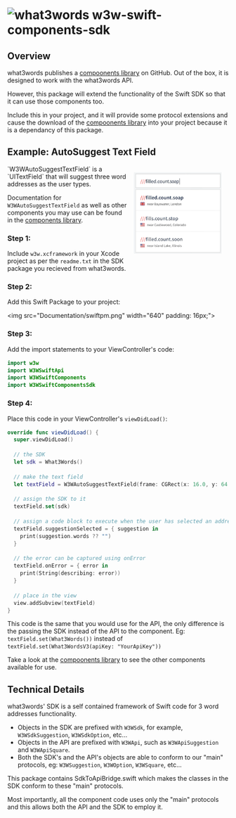 # <img valign='top' src="https://what3words.com/assets/images/w3w_square_red.png" width="64" height="64" alt="what3words">&nbsp;w3w-swift-components-sdk

Overview
--------

what3words publishes a [compoonents library](https://github.com/what3words/w3w-swift-components) on GitHub.  Out of the box, it is designed to work with the what3words API.  

However, this package will extend the functionality of the Swift SDK so that it can use those components too.

Include this in your project, and it will provide some protocol extensions and cause the download of the [compoonents library](https://github.com/what3words/w3w-swift-components) into your project because it is a dependancy of this package.


Example: AutoSuggest Text Field
---------------------- 
<img src="Documentation/autosuggest.png" width="200" style="float: right; padding: 16px;">
`W3WAutoSuggestTextField` is a `UITextField` that will suggest three word addresses as the user types.  

Documentation for `W3WAutoSuggestTextField` as well as other components you may use can be found in the [components library](https://github.com/what3words/w3w-swift-components).

### Step 1:

Include `w3w.xcframework` in your Xcode project as per the `readme.txt` in the SDK package you recieved from what3words.

### Step 2:

Add this Swift Package to your project:

<img src="Documentation/swiftpm.png" width="640" padding: 16px;">

### Step 3:

Add the import statements to your ViewController's code:

```Swift
import w3w
import W3WSwiftApi
import W3WSwiftComponents
import W3WSwiftComponentsSdk
```

### Step 4:

Place this code in your ViewController's `viewDidLoad()`:

```Swift
override func viewDidLoad() {
  super.viewDidLoad()

  // the SDK
  let sdk = What3Words()
  
  // make the text field
  let textField = W3WAutoSuggestTextField(frame: CGRect(x: 16.0, y: 64.0, width: view.frame.size.width - 32.0, height: 32.0))
  
  // assign the SDK to it
  textField.set(sdk)
  
  // assign a code block to execute when the user has selected an address
  textField.suggestionSelected = { suggestion in
    print(suggestion.words ?? "")
  }
  
  // the error can be captured using onError 
  textField.onError = { error in
    print(String(describing: error))
  }
  
  // place in the view
  view.addSubview(textField)
}
```
This code is the same that you would use for the API, the only difference is the passing the SDK instead of the API to the component. Eg: `textField.set(What3Words())` instead of `textField.set(What3WordsV3(apiKey: "YourApiKey"))`

Take a look at the [compoonents library](https://github.com/what3words/w3w-swift-components) to see the other components available for use.

Technical Details
-----------------

what3words' SDK is a self contained framework of Swift code for 3 word addresses functionality.

* Objects in the SDK are prefixed with `W3WSdk`, for example, `W3WSdkSuggestion`, `W3WSdkOption`, etc...  
* Objects in the API are prefixed with `W3WApi`, such as `W3WApiSuggestion` and `W3WApiSquare`.  
* Both the SDK's and the API's objects are able to conform to our "main" protocols, eg: `W3WSuggestion`, `W3WOption`, `W3WSquare`, etc...

This package contains SdkToApiBridge.swift which makes the classes in the SDK conform to these "main" protocols.

Most importantly, all the component code uses only the "main" protocols and this allows both the API and the SDK to employ it.